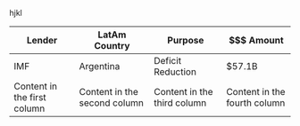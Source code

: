 hjkl





Lender | LatAm Country | Purpose | $$$ Amount 
-----------  | ------------- | ------------- | ------------- |
IMF | Argentina | Deficit Reduction | $57.1B |
Content in the first column | Content in the second column | Content in the third column | Content in the fourth column |
